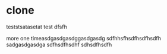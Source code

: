 clone
=====
teststsatasetat
test
dfsfh

more one timeasdgasdgasdggasdgasdg
sdfhhsfhsdfhsdfhsdfh
sadgasdgasdga
sdfhsdfhsdhf
sdhsdfhsdfh
